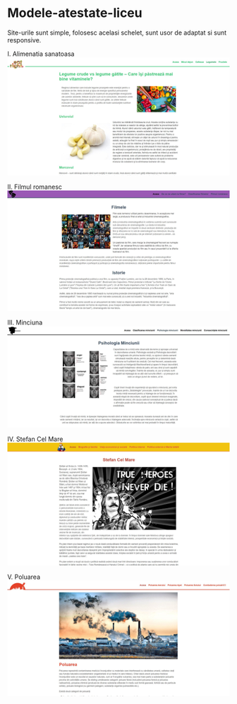 # Modele-atestate-liceu

Site-urile sunt simple, folosesc acelasi schelet, sunt usor de adaptat si sunt responsive.

I. Alimenatia sanatoasa
 ![Screenshot](alimentatie.jpg)
 
II. Filmul romanesc
 ![Screenshot](filmul.jpg)

III. Minciuna
 ![Screenshot](minciuna.jpg)
 
IV. Stefan Cel Mare
 ![Screenshot](stefan.jpg)
 
V. Poluarea
 ![Screenshot](poluarea.jpg)
